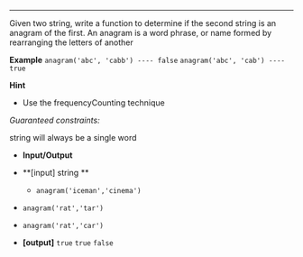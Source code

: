 ---

Given two string, write a function to determine if the second string is an anagram of the first. An anagram is a word phrase, or name formed by rearranging the letters of another

**Example**
`anagram('abc', 'cabb') ---- false`
`anagram('abc', 'cab') ---- true`

**Hint**

- Use the frequencyCounting technique

_Guaranteed constraints:_

string will always be a single word

- **Input/Output**

- **[input] string **

  - `anagram('iceman','cinema')`

- `anagram('rat','tar')`
- `anagram('rat','car')`
- **[output]**
  `true`
  `true`
  `false`
